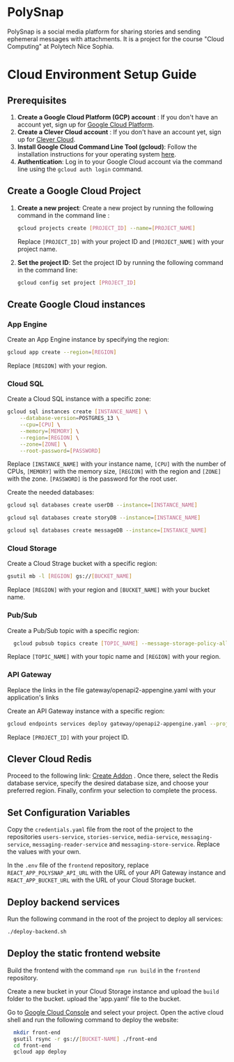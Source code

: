 # PolySnap

PolySnap is a social media platform for sharing stories and sending ephemeral messages with attachments.
It is a project for the course "Cloud Computing" at Polytech Nice Sophia.

# Cloud Environment Setup Guide
## Prerequisites

1. **Create a Google Cloud Platform (GCP) account** :  If you don't have an account yet, sign up for [Google Cloud Platform](https://cloud.google.com/?hl=fr).
2. **Create a Clever Cloud account** : If you don't have an account yet, sign up for [Clever Cloud](https://www.clever-cloud.com).  
3. **Install Google Cloud Command Line Tool (gcloud)**: Follow the installation instructions for your operating system [here](https://cloud.google.com/sdk/docs/install?hl=fr).
4. **Authentication**: Log in to your Google Cloud account via the command line using the `gcloud auth login` command.

## Create a Google Cloud Project
1. **Create a new project**: Create a new project by running the following command in the command line :
   ```bash
   gcloud projects create [PROJECT_ID] --name=[PROJECT_NAME]
   ```
   
    Replace `[PROJECT_ID]` with your project ID and `[PROJECT_NAME]` with your project name.
   
2. **Set the project ID**: Set the project ID by running the following command in the command line:
   ```bash
   gcloud config set project [PROJECT_ID]
   ```
   

## Create Google Cloud instances

### App Engine
Create an App Engine instance by specifying the region:

```bash
gcloud app create --region=[REGION]
```
Replace `[REGION]` with your region.

### Cloud SQL

Create a Cloud SQL instance with a specific zone:

```bash
gcloud sql instances create [INSTANCE_NAME] \
    --database-version=POSTGRES_13 \
    --cpu=[CPU] \
    --memory=[MEMORY] \
    --region=[REGION] \
    --zone=[ZONE] \
    --root-password=[PASSWORD]
```
Replace `[INSTANCE_NAME]` with your instance name, `[CPU]` with the number of CPUs, `[MEMORY]` with the memory size, `[REGION]` with the region and `[ZONE]` with the zone. `[PASSWORD]` is the password for the root user.
 
Create the needed databases:

```bash
gcloud sql databases create userDB --instance=[INSTANCE_NAME]
```
```bash
gcloud sql databases create storyDB --instance=[INSTANCE_NAME]
```
```bash
gcloud sql databases create messageDB --instance=[INSTANCE_NAME]
```

### Cloud Storage

Create a Cloud Strage bucket with a specific region:

```bash
gsutil mb -l [REGION] gs://[BUCKET_NAME]
```

Replace `[REGION]` with your region and `[BUCKET_NAME]` with your bucket name.

### Pub/Sub

Create a Pub/Sub topic with a specific region:

```bash
  gcloud pubsub topics create [TOPIC_NAME] --message-storage-policy-allowed-regions=[REGION]
```

Replace `[TOPIC_NAME]` with your topic name and `[REGION]` with your region.

### API Gateway
Replace the links in the file gateway/openapi2-appengine.yaml with your application's links

Create an API Gateway instance with a specific region:

```bash
gcloud endpoints services deploy gateway/openapi2-appengine.yaml --project=[PROJECT_ID]
```

Replace `[PROJECT_ID]` with your project ID.

## Clever Cloud Redis

Proceed to the following link: [Create Addon](https://console.clever-cloud.com/users/me/addons/new) . Once there, select the Redis database service, specify the desired database size, and choose your preferred region. Finally, confirm your selection to complete the process.

## Set Configuration Variables

Copy the `credentials.yaml` file from the root of the project to the repositories `users-service`, `stories-service`, `media-service`, `messaging-service`, `messaging-reader-service` and `messaging-store-service`.
Replace the values with your own.

In the `.env` file of the `frontend` repository, replace `REACT_APP_POLYSNAP_API_URL` with the URL of your API Gateway instance and `REACT_APP_BUCKET_URL` with the URL of your Cloud Storage bucket.

## Deploy backend services

Run the following command in the root of the project to deploy all services:

```bash
./deploy-backend.sh
```

## Deploy the static frontend website

Build the frontend with the command `npm run build` in the `frontend` repository.

Create a new bucket in your Cloud Storage instance and upload the `build` folder to the bucket.
upload the 'app.yaml' file to the bucket.

Go to [Google Cloud Console](https://console.cloud.google.com) and select your project. 
Open the active cloud shell and run the following command to deploy the website:

```bash
  mkdir front-end
  gsutil rsync -r gs://[BUCKET-NAME] ./front-end
  cd front-end
  gcloud app deploy
```
